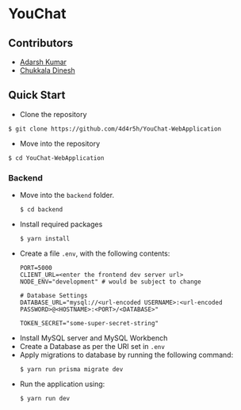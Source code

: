 # YouChat

## Contributors
- [Adarsh Kumar](https://github.com/4d4r5h)
- [Chukkala Dinesh](https://github.com/HumanChwan)

## Quick Start
- Clone the repository
```console
$ git clone https://github.com/4d4r5h/YouChat-WebApplication
```
- Move into the repository
```console
$ cd YouChat-WebApplication
```

### Backend
- Move into the `backend` folder.
    ```console
    $ cd backend
    ```
- Install required packages
    ```console
    $ yarn install
    ```
- Create a file `.env`, with the following contents:
    ```env
    PORT=5000
    CLIENT_URL=<enter the frontend dev server url>
    NODE_ENV="development" # would be subject to change
    
    # Database Settings
    DATABASE_URL="mysql://<url-encoded USERNAME>:<url-encoded PASSWORD>@<HOSTNAME>:<PORT>/<DATABASE>"

    TOKEN_SECRET="some-super-secret-string"
    ```
- Install MySQL server and MySQL Workbench
- Create a Database as per the URI set in `.env`
- Apply migrations to database by running the following command:
    ```console
    $ yarn run prisma migrate dev
    ```
- Run the application using:
    ```console
    $ yarn run dev
    ```

